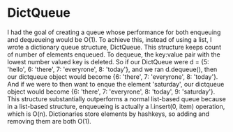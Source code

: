 # DictQueue
I had the goal of creating a queue whose performance for both enqueuing and dequeueing would be O(1). To achieve this, instead of using a list, I wrote a dictionary queue structure, DictQueue. This structure keeps count of number of elements enqueued. To dequeue, the key:value pair with the lowest number valued key is deleted. So if our DictQueue were d = {5: 'hello', 6: 'there', 7: 'everyrone', 8: 'today'}, and we ran d.dequeue(), then our dictqueue object would become {6: 'there', 7: 'everyrone', 8: 'today'}. And if we were to then want to enque the element 'saturday', our dictqueue object would become {6: 'there', 7: 'everyrone', 8: 'today', 9: 'saturday'}. This structure substantially outperforms a normal list-based queue because in a list-based structure, enqueueing is actually a l.insert(0, item) operation, which is O(n). Dictionaries store elements by hashkeys, so adding and removing them are both O(1).

